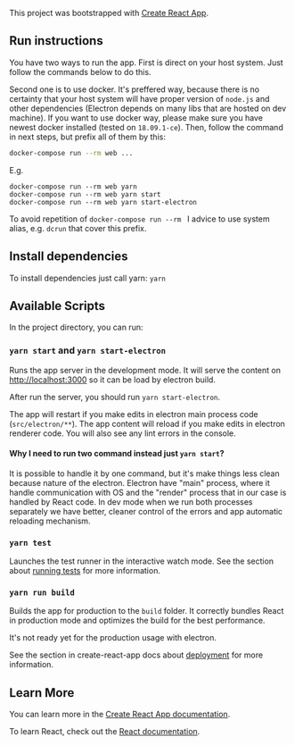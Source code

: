 This project was bootstrapped with [Create React App](https://github.com/facebook/create-react-app).

## Run instructions

You have two ways to run the app. First is direct on your host system.
Just follow the commands below to do this.

Second one is to use docker. It's preffered way, because there is no certainty
that your host system will have proper version of `node.js` and other dependencies
(Electron depends on many libs that are hosted on dev machine).
If you want to use docker way, please make sure you have newest docker installed
(tested on `18.09.1-ce`).
Then, follow the command in next steps, but prefix all of them by this:
```bash
docker-compose run --rm web ...
```

E.g.
```
docker-compose run --rm web yarn
docker-compose run --rm web yarn start
docker-compose run --rm web yarn start-electron
```

To avoid repetition of `docker-compose run --rm ` I advice to use system alias, e.g. `dcrun` that cover this prefix.

## Install dependencies

To install dependencies just call yarn: `yarn`

## Available Scripts

In the project directory, you can run:

### `yarn start` and `yarn start-electron`

Runs the app server in the development mode. 
It will serve the content on [http://localhost:3000](http://localhost:3000) so it can be load by electron build.

After run the server, you should run `yarn start-electron`.

The app will restart if you make edits in electron main process code (`src/electron/**`).
The app content will reload if you make edits in electron renderer code. 
You will also see any lint errors in the console. 

#### Why I need to run two command instead just `yarn start`?
It is possible to handle it by one command, but it's make things less clean because nature of the electron.
Electron have "main" process, where it handle communication with OS and the "render" process that in our case
is handled by React code. In dev mode when we run both processes separately we have better, cleaner control of the errors
and app automatic reloading mechanism.

### `yarn test`

Launches the test runner in the interactive watch mode. 
See the section about [running tests](https://facebook.github.io/create-react-app/docs/running-tests) for more information.

### `yarn run build`

Builds the app for production to the `build` folder.
It correctly bundles React in production mode and optimizes the build for the best performance.

It's not ready yet for the production usage with electron.

See the section  in create-react-app docs about [deployment](https://facebook.github.io/create-react-app/docs/deployment) for more information.

## Learn More

You can learn more in the [Create React App documentation](https://facebook.github.io/create-react-app/docs/getting-started).

To learn React, check out the [React documentation](https://reactjs.org/).
